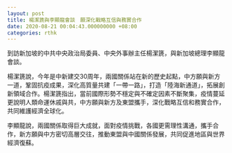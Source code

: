 ```yaml
---
layout: post
title: 楊潔篪與李顯龍會談　願深化戰略互信與務實合作
date: 2020-08-21 00:04:43.000000000 +08:00
categories: rthk
---
```


到訪新加坡的中共中央政治局委員、中央外事辦主任楊潔篪，與新加坡總理李顯龍會談。

楊潔篪說，今年是中新建交30周年，兩國關係站在新的歷史起點，中方願與新方一道，鞏固抗疫成果，深化高質量共建「一帶一路」，打造「陸海新通道」，拓展創新領域合作。楊潔篪指出，當前國際形勢不穩定與不確定因素不斷聚集，疫情蔓延更說明人類命運休戚與共，中方願與新方及東盟攜手，深化戰略互信和務實合作，共同維護經濟全球化。

李顯龍說，兩國關係取得巨大成就，面對疫情挑戰，各國更需理性溝通，攜手合作，新方願與中方密切高層交往，推動東盟與中國關係發展，共同促進地區與世界經濟復蘇。
